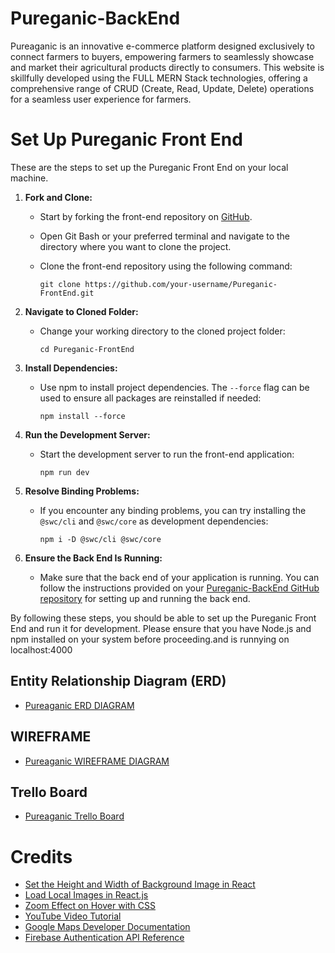 # Pureganic-BackEnd

Pureaganic is an innovative e-commerce platform designed exclusively to connect farmers to buyers, empowering farmers to seamlessly showcase and market their agricultural products directly to consumers. This website is skillfully developed using the FULL MERN Stack technologies, offering a comprehensive range of CRUD (Create, Read, Update, Delete) operations for a seamless user experience for farmers.


# Set Up Pureganic Front End

These are the steps to set up the Pureganic Front End on your local machine.

1. **Fork and Clone:**
   - Start by forking the front-end repository on [GitHub](https://github.com/your-username/Pureganic-FrontEnd).
   - Open Git Bash or your preferred terminal and navigate to the directory where you want to clone the project.
   - Clone the front-end repository using the following command:

     ```shell
     git clone https://github.com/your-username/Pureganic-FrontEnd.git
     ```

2. **Navigate to Cloned Folder:**
   - Change your working directory to the cloned project folder:

     ```shell
     cd Pureganic-FrontEnd
     ```

3. **Install Dependencies:**
   - Use npm to install project dependencies. The `--force` flag can be used to ensure all packages are reinstalled if needed:

     ```shell
     npm install --force
     ```

4. **Run the Development Server:**
   - Start the development server to run the front-end application:

     ```shell
     npm run dev
     ```

5. **Resolve Binding Problems:**
   - If you encounter any binding problems, you can try installing the `@swc/cli` and `@swc/core` as development dependencies:

     ```shell
     npm i -D @swc/cli @swc/core
     ```

6. **Ensure the Back End Is Running:**
   - Make sure that the back end of your application is running. You can follow the instructions provided on your [Pureganic-BackEnd GitHub repository](https://github.com/Xn00rX/Pureganic-BackEnd) for setting up and running the back end.

By following these steps, you should be able to set up the Pureganic Front End and run it for development. Please ensure that you have Node.js and npm installed on your system before proceeding.and is runnying on localhost:4000


## Entity Relationship Diagram (ERD)
- [Pureaganic ERD DIAGRAM](https://www.figma.com/file/Sb6jLv7E362Sonf5xgCi7C/project3?type=whiteboard&node-id=0-1)

## WIREFRAME
- [Pureaganic WIREFRAME DIAGRAM](https://ibb.co/PTYBX9f)

## Trello Board
- [Pureaganic Trello Board](https://trello.com/b/9nbbCyA3/pureaganic)

# Credits

- [Set the Height and Width of Background Image in React](https://www.geeksforgeeks.org/how-to-set-the-height-and-width-of-background-image-inline-style-in-react/)
- [Load Local Images in React.js](https://stackoverflow.com/questions/44154939/load-local-images-in-react-js)
- [Zoom Effect on Hover with CSS](https://www.w3schools.com/howto/howto_css_zoom_hover.asp)
- [YouTube Video Tutorial](https://www.youtube.com/watch?v=CUyU_ySLnIM)
- [Google Maps Developer Documentation](https://developers.google.com/maps)
- [Firebase Authentication API Reference](https://firebase.google.com/docs/reference/rest/auth)
